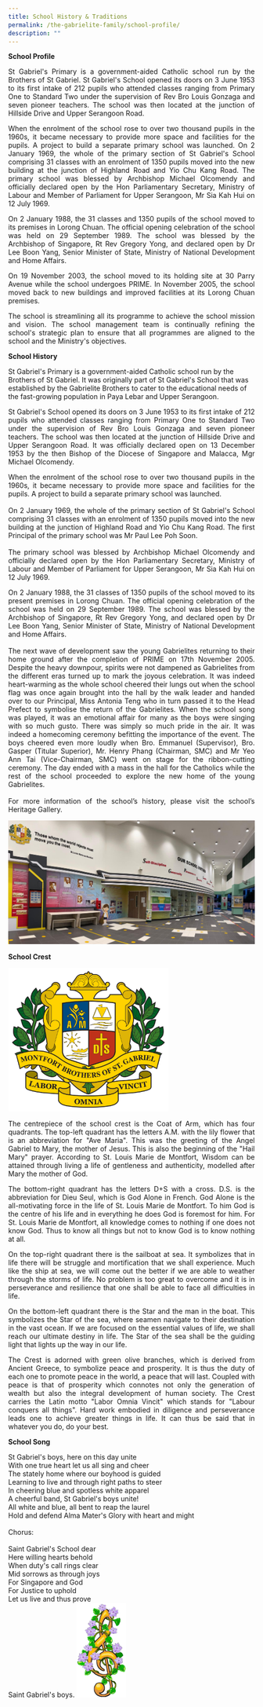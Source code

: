 ```yaml
---
title: School History & Traditions
permalink: /the-gabrielite-family/school-profile/
description: ""
---
```

**School Profile** <br>

<p align="justify"> St Gabriel's Primary is a government-aided Catholic school run by the Brothers of St Gabriel. St Gabriel's School opened its doors on 3 June 1953 to its first intake of 212 pupils who attended classes ranging from Primary One to Standard Two under the supervision of Rev Bro Louis Gonzaga and seven pioneer teachers. The school was then located at the junction of Hillside Drive and Upper Serangoon Road. <br>

<p align="justify"> When the enrolment of the school rose to over two thousand pupils in the 1960s, it became necessary to provide more space and facilities for the pupils. A project to build a separate primary school was launched. On 2 January 1969, the whole of the primary section of St Gabriel's School comprising 31 classes with an enrolment of 1350 pupils moved into the new building at the junction of Highland Road and Yio Chu Kang Road. The primary school was blessed by Archbishop Michael Olcomendy and officially declared open by the Hon Parliamentary Secretary, Ministry of Labour and Member of Parliament for Upper Serangoon, Mr Sia Kah Hui on 12 July 1969. <br>

<p align="justify"> On 2 January 1988, the 31 classes and 1350 pupils of the school moved to its premises in Lorong Chuan. The official opening celebration of the school was held on 29 September 1989. The school was blessed by the Archbishop of Singapore, Rt Rev Gregory Yong, and declared open by Dr Lee Boon Yang, Senior Minister of State, Ministry of National Development and Home Affairs. <br>

<p align="justify"> On 19 November 2003, the school moved to its holding site at 30 Parry Avenue while the school undergoes PRIME. In November 2005, the school moved back to new buildings and improved facilities at its Lorong Chuan premises. <br>

<p align="justify"> The school is streamlining all its programme to achieve the school mission and vision. The school management team is continually refining the school's strategic plan to ensure that all programmes are aligned to the school and the Ministry's objectives.
<br>

**School History** <br>

St Gabriel's Primary is a government-aided Catholic school run by the Brothers of St Gabriel. It was originally part of St Gabriel's School that was established by the Gabrielite Brothers to cater to the educational needs of the fast-growing population in Paya Lebar and Upper Serangoon.

<p align="justify"> St Gabriel's School opened its doors on 3 June 1953 to its first intake of 212 pupils who attended classes ranging from Primary One to Standard Two under the supervision of Rev Bro Louis Gonzaga and seven pioneer teachers. The school was then located at the junction of Hillside Drive and Upper Serangoon Road. It was officially declared open on 13 December 1953 by the then Bishop of the Diocese of Singapore and Malacca, Mgr Michael Olcomendy.
<br>
	
<p align="justify"> When the enrolment of the school rose to over two thousand pupils in the 1960s, it became necessary to provide more space and facilities for the pupils. A project to build a separate primary school was launched.<br><br>    On 2 January 1969, the whole of the primary section of St Gabriel's School comprising 31 classes with an enrolment of 1350 pupils moved into the new building at the junction of Highland Road and Yio Chu Kang Road. The first Principal of the primary school was Mr Paul Lee Poh Soon.<br><br>    The primary school was blessed by Archbishop Michael Olcomendy and officially declared open by the Hon Parliamentary Secretary, Ministry of Labour and Member of Parliament for Upper Serangoon, Mr Sia Kah Hui on 12 July 1969.
	
<p align="justify">On 2 January 1988, the 31 classes of 1350 pupils of the school moved to its present premises in Lorong Chuan. The official opening celebration of the school was held on 29 September 1989. The school was blessed by the Archbishop of Singapore, Rt Rev Gregory Yong, and declared open by Dr Lee Boon Yang, Senior Minister of State, Ministry of National Development and Home Affairs.<br><br>    The next wave of development saw the young Gabrielites returning to their home ground after the completion of PRIME on 17th November 2005. Despite the heavy downpour, spirits were not dampened as Gabrielites from the different eras turned up to mark the joyous celebration. It was indeed heart-warming as the whole school cheered their lungs out when the school flag was once again brought into the hall by the walk leader and handed over to our Principal, Miss Antonia Teng who in turn passed it to the Head Prefect to symbolise the return of the Gabrielites. When the school song was played, it was an emotional affair for many as the boys were singing with so much gusto. There was simply so much pride in the air. It was indeed a homecoming ceremony befitting the importance of the event. The boys cheered even more loudly when Bro. Emmanuel (Supervisor), Bro. Gasper (Titular Superior), Mr. Henry Phang (Chairman, SMC) and Mr Yeo Ann Tai (Vice-Chairman, SMC) went on stage for the ribbon-cutting ceremony. The day ended with a mass in the hall for the Catholics while the rest of the school proceeded to explore the new home of the young Gabrielites.<br><br>    For more information of the school’s history, please visit the school’s Heritage Gallery. <br>

![](/images/Completed%20Heritage%20Gallery.jpeg)
	<br>
	
**School Crest** <br>

<img src="/images/BOSTCrest-trans-colour.gif" 
     style="width:65%">
		 
<p align="justify"> The centrepiece of the school crest is the Coat of Arm, which has four quadrants. The top-left quadrant has the letters A.M. with the lily flower that is an abbreviation for "Ave Maria". This was the greeting of the Angel Gabriel to Mary, the mother of Jesus. This is also the beginning of the "Hail Mary" prayer. According to St. Louis Marie de Montfort, Wisdom can be attained through living a life of gentleness and authenticity, modelled after Mary the mother of God.  

<p align="justify"> The bottom-right quadrant has the letters D+S with a cross. D.S. is the abbreviation for Dieu Seul, which is God Alone in French. God Alone is the all-motivating force in the life of St. Louis Marie de Montfort. To him God is the centre of his life and in everything he does God is foremost for him. For St. Louis Marie de Montfort, all knowledge comes to nothing if one does not know God. Thus to know all things but not to know God is to know nothing at all.  

<p align="justify"> On the top-right quadrant there is the sailboat at sea. It symbolizes that in life there will be struggle and mortification that we shall experience. Much like the ship at sea, we will come out the better if we are able to weather through the storms of life. No problem is too great to overcome and it is in perseverance and resilience that one shall be able to face all difficulties in life.  

<p align="justify"> On the bottom-left quadrant there is the Star and the man in the boat. This symbolizes the Star of the sea, where seamen navigate to their destination in the vast ocean. If we are focused on the essential values of life, we shall reach our ultimate destiny in life. The Star of the sea shall be the guiding light that lights up the way in our life.  

<p align="justify"> The Crest is adorned with green olive branches, which is derived from Ancient Greece, to symbolize peace and prosperity. It is thus the duty of each one to promote peace in the world, a peace that will last. Coupled with peace is that of prosperity which connotes not only the generation of wealth but also the integral development of human society. The Crest carries the Latin motto "Labor Omnia Vincit" which stands for "Labour conquers all things". Hard work embodied in diligence and perseverance leads one to achieve greater things in life. It can thus be said that in whatever you do, do your best.
<br>
	
**School Song** <br>

St Gabriel's boys, here on this day unite <br> 
With one true heart let us all sing and cheer <br>
The stately home where our boyhood is guided<br>
Learning to live and through right paths to steer<br>
In cheering blue and spotless white apparel <br>
A cheerful band, St Gabriel's boys unite! <br>
All white and blue, all bent to reap the laurel <br>
Hold and defend Alma Mater's Glory with heart and might<br><br>Chorus:<br><br>
Saint Gabriel's School dear <br>
Here willing hearts behold <br>
When duty's call rings clear <br>
Mid sorrows as through joys <br>
For Singapore and God <br>
For Justice to uphold <br>
Let us live and thus prove <br>
Saint Gabriel's boys.
    <td class="tg-nrix"><img src="/images/musictreble.gif" 
     style="width:20%"></td>